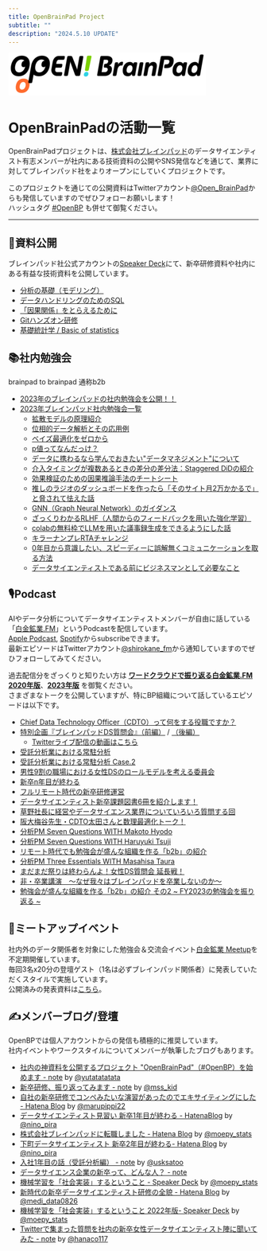 ```yaml
---
title: OpenBrainPad Project
subtitle: ""
description: "2024.5.10 UPDATE"
---
```

![main_logo](./logo400.png)

# OpenBrainPadの活動一覧

OpenBrainPadプロジェクトは、[株式会社ブレインパッド](https://www.brainpad.co.jp/)のデータサイエンティスト有志メンバーが社内にある技術資料の公開やSNS発信などを通じて、業界に対してブレインパッド社をよりオープンにしていくプロジェクトです。

このプロジェクトを通じての公開資料はTwitterアカウント[@Open_BrainPad](https://twitter.com/Open_BrainPad)からも発信していますのでぜひフォローお願いします！  
ハッシュタグ [#OpenBP](https://twitter.com/search?q=%23OpenBP&src=hashtag_click) も併せて御覧ください。

---

## 📃資料公開

ブレインパッド社公式アカウントの[Speaker Deck](https://speakerdeck.com/brainpadpr)にて、新卒研修資料や社内にある有益な技術資料を公開しています。

- [分析の基礎（モデリング）](https://speakerdeck.com/brainpadpr/basics-of-analysis-modeling)
- [データハンドリングのためのSQL](https://speakerdeck.com/brainpadpr/sql-for-data-handling)
- [「因果関係」をとらえるために](https://speakerdeck.com/brainpadpr/to-grasp-causal-relationship)
- [Gitハンズオン研修](https://speakerdeck.com/brainpadpr/git-hands-on)
- [基礎統計学 / Basic of statistics](https://speakerdeck.com/brainpadpr/basic-of-statistics)

## 📚社内勉強会
brainpad to brainpad 通称b2b
- [2023年のブレインパッドの社内勉強会を公開！！](https://note.com/nash_efp/n/n8b8a2661beab)
- [2023年ブレインパッド社内勉強会一覧](https://docs.google.com/spreadsheets/d/1BD3GPM09yKDg2j1AxscOxIyFAqi9GPhc6P9EuRpghCE/edit#gid=1490930229)
  - [拡散モデルの原理紹介](https://speakerdeck.com/brainpadpr/kuo-san-moderunoyuan-li-shao-jie)
  - [位相的データ解析とその応用例](https://speakerdeck.com/brainpadpr/wei-xiang-de-detajie-xi-tosonoying-yong-li)
  - [ベイズ最適化をゼロから](https://speakerdeck.com/brainpadpr/beizuzui-shi-hua-wozerokara)
  - [p値ってなんだっけ？](https://qiita.com/suikabar/items/fb26fb73f846cc8c7a7d)
  - [データに携わるなら学んでおきたい"データマネジメント"について](https://qiita.com/nash_efp/items/27c317dd789187d4fe92)
  - [介入タイミングが複数あるときの差分の差分法：Staggered DiDの紹介](https://www.brainpad.co.jp/doors/contents/01_tech_2023-08-22-153000/)
  - [効果検証のための因果推論手法のチートシート](https://qiita.com/_jinta/items/98ac5bbe9ba5bfff1c8a)
  - [推しのラジオのダッシュボードを作ったら「そのサイト月2万かかるで」と脅されて怯えた話](https://qiita.com/ikumyn1or0/items/48049c8cb24da2ff6fb3)
  - [GNN（Graph Neural Network）のガイダンス](https://zenn.dev/merosu_radio/articles/192fa106a324f6)
  - [ざっくりわかるRLHF（人間からのフィードバックを用いた強化学習）](https://www.brainpad.co.jp/doors/contents/01_tech_2023-05-31-160719/)
  - [colabの無料枠でLLMを用いた議事録生成をできるようにした話](https://qiita.com/Jumtra/items/7ce403b91885b23186bb)
  - [キラーナンプレRTAチャレンジ](https://zenn.dev/gnj/articles/1781f395a726fe)
  - [0年目から意識したい、スピーディーに誤解無くコミュニケーションを取る方法](https://speakerdeck.com/brainpadpr/0nian-mu-karayi-shi-sitai-supideiniwu-jie-wu-kukomiyunikesiyonwoqu-rufang-fa)
  - [データサイエンティストである前にビジネスマンとして必要なこと](https://speakerdeck.com/brainpadpr/detasaienteisutodearuqian-nibizinesumantositebi-yao-nakoto)


## 🎙Podcast

AIやデータ分析についてデータサイエンティストメンバーが自由に話している「[白金鉱業.FM](https://shirokane-kougyou.github.io)」というPodcastを配信しています。  
[Apple Podcast](https://podcasts.apple.com/jp/podcast/%E7%99%BD%E9%87%91%E9%89%B1%E6%A5%AD-fm/id1479033656), [Spotify](https://open.spotify.com/show/4iVxMiLaAmz6e7Mv0yTRCk)からsubscribeできます。  
最新エピソードはTwitterアカウント[@shirokane_fm](https://twitter.com/shirokane_fm)から通知していますのでぜひフォローしてみてください。  

過去配信分をざっくりと知りたい方は **[ワードクラウドで振り返る白金鉱業.FM 2020年版](https://note.com/ysdyt/n/n516d8e066618)**、**[2023年版](https://note.com/nash_efp/n/n903679641862)** を御覧ください。  
さまざまなトークを公開していますが、特にBP組織について話しているエピソードは以下です。

- [Chief Data Technology Officer（CDTO）って何をする役職ですか？](https://shirokane-kougyou.github.io/episode/6)
- [特別企画『ブレインパッドDS質問会』（前編）](https://shirokane-kougyou.github.io/episode/7) / [（後編）](https://shirokane-kougyou.github.io/episode/8)
  - [Twitterライブ配信の動画はこちら](https://twitter.com/Open_BrainPad/status/1206875645394874368?s=20)
- [受託分析業における常駐分析](https://shirokane-kougyou.github.io/episode/9)
- [受託分析業における常駐分析 Case.2](https://shirokane-kougyou.github.io/episode/11)
- [男性9割の職場における女性DSのロールモデルを考える委員会](https://shirokane-kougyou.github.io/episode/15)
- [新卒n年目が終わる](https://shirokane-kougyou.github.io/episode/22)
- [フルリモート時代の新卒研修運営](https://shirokane-kougyou.github.io/episode/30)
- [データサイエンティスト新卒課題図書6冊を紹介します！](https://shirokane-kougyou.github.io/episode/33)
- [草野社長に経営やデータサイエンス業界についていろいろ質問する回](https://shirokane-kougyou.github.io/episode/40)
- [阪大梅谷先生・CDTO太田さんと数理最適化トーク！](https://shirokane-kougyou.github.io/episode/43)
- [分析PM Seven Questions WITH Makoto Hyodo](https://shirokane-kougyou.github.io/episode/47)
- [分析PM Seven Questions WITH Haruyuki Tsuji](https://shirokane-kougyou.github.io/episode/48)
- [リモート時代でも勉強会が盛んな組織を作る「b2b」の紹介](https://shirokane-kougyou.github.io/episode/51)
- [分析PM Three Essentials WITH Masahisa Taura](https://shirokane-kougyou.github.io/episode/54)
- [まだまだ祭りは終わらんよ！女性DS質問会 延長戦！](https://shirokane-kougyou.github.io/episode/56)
- [非・卒業講演　〜なぜ我々はブレインパッドを卒業しないのか〜](https://shirokane-kougyou.github.io/episode/69)
- [勉強会が盛んな組織を作る「b2b」の紹介 その2 ~ FY2023の勉強会を振り返る ~](https://shirokane-kougyou.github.io/episode/74)

## 🍺ミートアップイベント

社内外のデータ関係者を対象にした勉強会＆交流会イベント[白金鉱業 Meetup](https://brainpad-meetup.connpass.com/)を不定期開催しています。  
毎回3名x20分の登壇ゲスト（1名は必ずブレインパッド関係者）に発表していただくスタイルで実施しています。  
公開済みの発表資料は[こちら](https://brainpad-meetup.connpass.com/presentation/)。


## ✍メンバーブログ/登壇

OpenBPでは個人アカウントからの発信も積極的に推奨しています。  
社内イベントやワークスタイルについてメンバーが執筆したブログもあります。

- [社内の神資料を公開するプロジェクト "OpenBrainPad"（#OpenBP）を始めます - note](https://note.com/ysdyt/n/n46160f3348fe) by [@yutatatatata](https://twitter.com/yutatatatata)
- [新卒研修、振り返ってみます - note](https://note.com/mss_kid/n/n8b221359ae14) by [@mss_kid](https://twitter.com/mss_kid)
- [自社の新卒研修でコンペみたいな演習があったのでエキサイティングにした - Hatena Blog](https://marupippi.hatenablog.jp/entry/make_training_exciting) by [@marupippi22](https://twitter.com/marupippi22)
- [データサイエンティスト見習い 新卒1年目が終わる - HatenaBlog](https://pira-nino.hatenablog.com/entry/2019/04/28/データサイエンティスト見習い_新卒1年目が終わ) by [@nino_pira](https://twitter.com/nino_pira)
- [株式会社ブレインパッドに転職しました - Hatena Blog](https://moepy-stats.hatenablog.com/entry/2019/04/25/jobchange) by [@moepy_stats](https://twitter.com/moepy_stats)
- [下町データサイエンティスト 新卒2年目が終わる- Hatena Blog](https://pira-nino.hatenablog.com/entry/end_2nd_fresh_year_shitamachi_ds) by [@nino_pira](https://twitter.com/nino_pira)
- [入社1年目の話（受託分析編） - note](https://note.com/uskst/n/n4e0b84af3257) by [@usksatoo](https://twitter.com/usksatoo)
- [データサイエンス企業の新卒って、どんな人？ - note](https://note.com/abtm81/n/n3eb5d251d5f1)
- [機械学習を「社会実装」するということ - Speaker Deck](https://speakerdeck.com/moepy_stats/social-implementation-of-machine-learning) by [@moepy_stats](https://twitter.com/moepy_stats)
- [新時代の新卒データサイエンティスト研修の全貌 - Hatena Blog](https://www.medi-08-data-06.work/entry/newcomer_trainig) by [@medi_data0826](https://twitter.com/medi_data0826)
- [機械学習を「社会実装」するということ 2022年版- Speaker Deck](https://speakerdeck.com/moepy_stats/social-implementation-of-machine-learning-2022) by [@moepy_stats](https://twitter.com/moepy_stats)
- [Twitterで集まった質問を社内の新卒女性データサイエンティスト陣に聞いてみた - note](https://note.com/hrk_bb/n/nbd1161268d05) by [@hanaco117](https://twitter.com/hanaco117)
